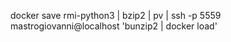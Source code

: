 docker save rmi-python3 | bzip2 | pv | ssh -p 5559 mastrogiovanni@localhost 'bunzip2 | docker load'

